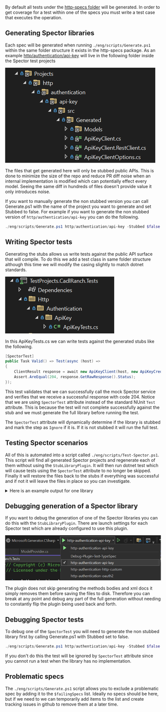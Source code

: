 <!-- cspell:ignore Spector -->

By default all tests under the [http-specs folder](https://github.com/microsoft/typespec/tree/main/packages/http-specs/specs/) will be generated. In order to get coverage for a test within one of the specs you must write a test case that executes the operation.

## Generating Spector libraries

Each spec will be generated when running `./eng/scripts/Generate.ps1` within the same folder structure it exists in the http-specs package. As an example [http/authentication/api-key](https://github.com/microsoft/typespec/tree/main/packages/http-specs/specs/authentication/api-key)
will live in the following folder inside the Spector test projects

![alt text](generation-structure.png)

The files that get generated here will only be stubbed public APIs. This is done to minimize the size of the repo and reduce PR diff noise when an internal implementation is modified which can potentially effect every model. Seeing the same diff in hundreds of files doesn't provide value it only introduces noise.

If you want to manually generate the non stubbed version you can call Generate.ps1 with the name of the project you want to generate and set Stubbed to false.
For example if you want to generate the non stubbed version of `http/authentication/api-key` you can do the following.

```powershell
./eng/scripts/Generate.ps1 http/authentication/api-key -Stubbed $false
```

## Writing Spector tests

Generating the stubs allows us write tests against the public API surface that will compile. To do this we add a test class in same folder structure although this time we will modify the casing slightly to match dotnet standards.

![alt text](test-structure.png)

In this ApiKeyTests.cs we can write tests against the generated stubs like the following.

```C#
[SpectorTest]
public Task Valid() => Test(async (host) =>
{
    ClientResult response = await new ApiKeyClient(host, new ApiKeyCredential("valid-key"), null).ValidAsync();
    Assert.AreEqual(204, response.GetRawResponse().Status);
});
```

This test validates that we can successfully call the mock Spector service and verifies that we receive a successful response with code 204. Notice that we are using `SpectorTest` attribute instead of the standard NUnit `Test` attribute. This is because the test will not complete successfully against the stub and we must generate the full library before running the test.

The `SpectorTest` attribute will dynamically determine if the library is stubbed and mark the step as `Ignore` if it is. If it is not stubbed it will run the full test.

## Testing Spector scenarios

All of this is automated into a script called `./eng/scripts/Test-Spector.ps1`. This script will find all generated Spector projects and regenerate each of them without using the `StubLibraryPlugin`. It will then run dotnet test which will cause tests using the `SpectorTest` attribute to no longer be skipped. Finally it will restore the files back to the stubs if everything was successful and if not it will leave the files in place so you can investigate.

<details>
<Summary>Here is an example output for one library</Summary>

```
C:\repos\typespec\packages\http-client-csharp\eng\scripts [spector-rename +0 ~1 -0 !]> .\Test-Spector.ps1 authentication/api-key
Building emitter and generator
> npm run build:emitter

> @typespec/http-client-csharp@0.1.9 build:emitter
> tsc -p ./emitter/tsconfig.build.json

> dotnet build C:\repos\typespec\packages\http-client-csharp\eng/../generator/Microsoft.TypeSpec.Generator.ClientModel.StubLibrary/src
MSBuild version 17.9.8+610b4d3b5 for .NET
  Determining projects to restore...
  All projects are up-to-date for restore.
  Microsoft.TypeSpec.Generator.Input -> C:\repos\typespec\packages\http-client-csharp\generator\artifacts\bin\Microsoft.TypeSpec.Generator.Input\Debug\net8.0\Microsoft.Type
  Spec.Generator.Input.dll
  Microsoft.TypeSpec.Generator -> C:\repos\typespec\packages\http-client-csharp\generator\artifacts\bin\Microsoft.TypeSpec.Generator\Debug\net8.0\Microsoft.TypeSpec.Generat
  or.dll
  Microsoft.TypeSpec.Generator.ClientModel -> C:\repos\typespec\packages\http-client-csharp\generator\artifacts\bin\Microsoft.TypeSpec.Generator.ClientModel\Debug\net8.0\Mi
  crosoft.TypeSpec.Generator.ClientModel.dll
  Copying output to dist path
  Microsoft.TypeSpec.Generator.ClientModel.StubLibrary -> C:\repos\typespec\packages\http-client-csharp\generator\artifacts\bin\Microsoft.TypeSpec.Generator.ClientModel.Stu
  bLibrary\Debug\net8.0\Microsoft.TypeSpec.Generator.ClientModel.StubLibrary.dll
  Copying output to dist path

Build succeeded.
    0 Warning(s)
    0 Error(s)

Time Elapsed 00:00:00.90
Regenerating authentication\api-key
> npx tsp compile C:\repos\typespec\packages\http-client-csharp\node_modules\@typespec\http-specs\specs\authentication\api-key\main.tsp --trace @typespec/http-client-csharp --emit @typespec/http-client-csharp --option @typespec/http-client-csharp.emitter-output-dir=C:\repos\typespec\packages\http-client-csharp\generator\TestProjects\Spector\http\authentication\api-key --option @typespec/http-client-csharp.save-inputs=true
TypeSpec compiler v0.64.0

trace @typespec/http-client-csharp.info: Checking if C:/repos/typespec/packages/http-client-csharp/generator/TestProjects/Spector/http/authentication/api-key/src/Authentication.ApiKey.csproj exists
trace @typespec/http-client-csharp.info: dotnet --roll-forward Major C:/repos/typespec/packages/http-client-csharp/dist/generator/Microsoft.TypeSpec.Generator.dll C:/repos/typespec/packages/http-client-csharp/generator/TestProjects/Spector/http/authentication/api-key -p ClientModelPlugin
Writing C:\repos\typespec\packages\http-client-csharp\generator\TestProjects\Spector\http\authentication\api-key\src\Generated\Internal\CodeGenTypeAttribute.cs
Writing C:\repos\typespec\packages\http-client-csharp\generator\TestProjects\Spector\http\authentication\api-key\src\Generated\Internal\CodeGenMemberAttribute.cs
Writing C:\repos\typespec\packages\http-client-csharp\generator\TestProjects\Spector\http\authentication\api-key\src\Generated\Internal\CodeGenSuppressAttribute.cs
Writing C:\repos\typespec\packages\http-client-csharp\generator\TestProjects\Spector\http\authentication\api-key\src\Generated\Internal\CodeGenSerializationAttribute.cs
Writing C:\repos\typespec\packages\http-client-csharp\generator\TestProjects\Spector\http\authentication\api-key\src\Generated\Internal\Argument.cs
Writing C:\repos\typespec\packages\http-client-csharp\generator\TestProjects\Spector\http\authentication\api-key\src\Generated\ApiKeyClient.cs
Writing C:\repos\typespec\packages\http-client-csharp\generator\TestProjects\Spector\http\authentication\api-key\src\Generated\ApiKeyClient.RestClient.cs
Writing C:\repos\typespec\packages\http-client-csharp\generator\TestProjects\Spector\http\authentication\api-key\src\Generated\ApiKeyClientOptions.cs
Writing C:\repos\typespec\packages\http-client-csharp\generator\TestProjects\Spector\http\authentication\api-key\src\Generated\Internal\TypeFormatters.cs
Writing C:\repos\typespec\packages\http-client-csharp\generator\TestProjects\Spector\http\authentication\api-key\src\Generated\Internal\ClientPipelineExtensions.cs
Writing C:\repos\typespec\packages\http-client-csharp\generator\TestProjects\Spector\http\authentication\api-key\src\Generated\Internal\ErrorResult.cs
Writing C:\repos\typespec\packages\http-client-csharp\generator\TestProjects\Spector\http\authentication\api-key\src\Generated\Internal\ClientUriBuilder.cs
Compilation completed successfully.

Testing authentication\api-key
> dotnet test C:\repos\typespec\packages\http-client-csharp\generator\TestProjects\Spector.Tests\TestProjects.Spector.Tests.csproj --filter "FullyQualifiedName~TestProjects.Spector.Tests.Http.Authentication.ApiKey"
  Determining projects to restore...
  All projects are up-to-date for restore.
  Encode.Duration -> C:\repos\typespec\packages\http-client-csharp\generator\artifacts\bin\Encode.Duration\Debug\netstandard2.0\Encode.Duration.dll
  Client.Structure.Service.Default -> C:\repos\typespec\packages\http-client-csharp\generator\artifacts\bin\Client.Structure.Service.Default\Debug\netstandard2.0\Client.Str
  ucture.Service.Default.dll
  Parameters.CollectionFormat -> C:\repos\typespec\packages\http-client-csharp\generator\artifacts\bin\Parameters.CollectionFormat\Debug\netstandard2.0\Parameters.Collectio
  nFormat.dll
  Payload.MediaType -> C:\repos\typespec\packages\http-client-csharp\generator\artifacts\bin\Payload.MediaType\Debug\netstandard2.0\Payload.MediaType.dll
  Parameters.Basic -> C:\repos\typespec\packages\http-client-csharp\generator\artifacts\bin\Parameters.Basic\Debug\netstandard2.0\Parameters.Basic.dll
  Client.Structure.Service.Multi.Client -> C:\repos\typespec\packages\http-client-csharp\generator\artifacts\bin\Client.Structure.Service.Multi.Client\Debug\netstandard2.0\
  Client.Structure.Service.Multi.Client.dll
  Encode.Bytes -> C:\repos\typespec\packages\http-client-csharp\generator\artifacts\bin\Encode.Bytes\Debug\netstandard2.0\Encode.Bytes.dll
  Encode.Datetime -> C:\repos\typespec\packages\http-client-csharp\generator\artifacts\bin\Encode.Datetime\Debug\netstandard2.0\Encode.Datetime.dll
  Payload.JsonMergePatch -> C:\repos\typespec\packages\http-client-csharp\generator\artifacts\bin\Payload.JsonMergePatch\Debug\netstandard2.0\Payload.JsonMergePatch.dll
  Authentication.OAuth2 -> C:\repos\typespec\packages\http-client-csharp\generator\artifacts\bin\Authentication.OAuth2\Debug\netstandard2.0\Authentication.OAuth2.dll
  Client.Structure.Service -> C:\repos\typespec\packages\http-client-csharp\generator\artifacts\bin\Client.Structure.Service\Debug\netstandard2.0\Client.Structure.Service.d
  ll
  Parameters.Spread -> C:\repos\typespec\packages\http-client-csharp\generator\artifacts\bin\Parameters.Spread\Debug\netstandard2.0\Parameters.Spread.dll
  Type.Array -> C:\repos\typespec\packages\http-client-csharp\generator\artifacts\bin\Type.Array\Debug\netstandard2.0\Type.Array.dll
  Payload.ContentNegotiation -> C:\repos\typespec\packages\http-client-csharp\generator\artifacts\bin\Payload.ContentNegotiation\Debug\netstandard2.0\Payload.ContentNegotia
  tion.dll
  Encode.Numeric -> C:\repos\typespec\packages\http-client-csharp\generator\artifacts\bin\Encode.Numeric\Debug\netstandard2.0\Encode.Numeric.dll
  Authentication.Http.Custom -> C:\repos\typespec\packages\http-client-csharp\generator\artifacts\bin\Authentication.Http.Custom\Debug\netstandard2.0\Authentication.Http.Cu
  stom.dll
  Type.Enum.Fixed -> C:\repos\typespec\packages\http-client-csharp\generator\artifacts\bin\Type.Enum.Fixed\Debug\netstandard2.0\Type.Enum.Fixed.dll
  Client.Structure.Service.TwoOperationGroup -> C:\repos\typespec\packages\http-client-csharp\generator\artifacts\bin\Client.Structure.Service.TwoOperationGroup\Debug\netstandard2.0\Client.Structure.Service.TwoOperationGroup.dll
  Type.Enum.Extensible -> C:\repos\typespec\packages\http-client-csharp\generator\artifacts\bin\Type.Enum.Extensible\Debug\netstandard2.0\Type.Enum.Extensible.dll
  Parameters.BodyOptionality -> C:\repos\typespec\packages\http-client-csharp\generator\artifacts\bin\Parameters.BodyOptionality\Debug\netstandard2.0\Parameters.BodyOptiona
  lity.dll
  Authentication.Union -> C:\repos\typespec\packages\http-client-csharp\generator\artifacts\bin\Authentication.Union\Debug\netstandard2.0\Authentication.Union.dll
  Client.Structure.Service.Renamed.Operation -> C:\repos\typespec\packages\http-client-csharp\generator\artifacts\bin\Client.Structure.Service.Renamed.Operation\Debug\netstandard2.0\Client.Structure.Service.Renamed.Operation.dll
  Resiliency.SrvDriven.V2 -> C:\repos\typespec\packages\http-client-csharp\generator\artifacts\bin\Resiliency.SrvDriven.V2\Debug\netstandard2.0\Resiliency.SrvDriven.V2.dll
  Type.Model.Inheritance.EnumDiscriminator -> C:\repos\typespec\packages\http-client-csharp\generator\artifacts\bin\Type.Model.Inheritance.EnumDiscriminator\Debug\netstandard2.0\Type.Model.Inheritance.EnumDiscriminator.dll
  Serialization.EncodedName.Json -> C:\repos\typespec\packages\http-client-csharp\generator\artifacts\bin\Serialization.EncodedName.Json\Debug\netstandard2.0\Serialization.EncodedName.Json.dll
  SpecialHeaders.Repeatability -> C:\repos\typespec\packages\http-client-csharp\generator\artifacts\bin\SpecialHeaders.Repeatability\Debug\netstandard2.0\SpecialHeaders.Repeatability.dll
  Server.Endpoint.NotDefined -> C:\repos\typespec\packages\http-client-csharp\generator\artifacts\bin\Server.Endpoint.NotDefined\Debug\netstandard2.0\Server.Endpoint.NotDefined.dll
  Type.Property.Nullable -> C:\repos\typespec\packages\http-client-csharp\generator\artifacts\bin\Type.Property.Nullable\Debug\netstandard2.0\Type.Property.Nullable.dll
  Type.Model.Inheritance.SingleDiscriminator -> C:\repos\typespec\packages\http-client-csharp\generator\artifacts\bin\Type.Model.Inheritance.SingleDiscriminator\Debug\netstandard2.0\Type.Model.Inheritance.SingleDiscriminator.dll
  Server.Path.Single -> C:\repos\typespec\packages\http-client-csharp\generator\artifacts\bin\Server.Path.Single\Debug\netstandard2.0\Server.Path.Single.dll
  Server.Path.Multiple -> C:\repos\typespec\packages\http-client-csharp\generator\artifacts\bin\Server.Path.Multiple\Debug\netstandard2.0\Server.Path.Multiple.dll
  Type.Model.Usage -> C:\repos\typespec\packages\http-client-csharp\generator\artifacts\bin\Type.Model.Usage\Debug\netstandard2.0\Type.Model.Usage.dll
  Payload.MultiPart -> C:\repos\typespec\packages\http-client-csharp\generator\artifacts\bin\Payload.MultiPart\Debug\netstandard2.0\Payload.MultiPart.dll
  Authentication.ApiKey -> C:\repos\typespec\packages\http-client-csharp\generator\artifacts\bin\Authentication.ApiKey\Debug\netstandard2.0\Authentication.ApiKey.dll
  Type.Model.Inheritance.NestedDiscriminator -> C:\repos\typespec\packages\http-client-csharp\generator\artifacts\bin\Type.Model.Inheritance.NestedDiscriminator\Debug\netstandard2.0\Type.Model.Inheritance.NestedDiscriminator.dll
  Server.Versions.NotVersioned -> C:\repos\typespec\packages\http-client-csharp\generator\artifacts\bin\Server.Versions.NotVersioned\Debug\netstandard2.0\Server.Versions.NotVersioned.dll
  Routes -> C:\repos\typespec\packages\http-client-csharp\generator\artifacts\bin\Routes\Debug\netstandard2.0\Routes.dll
  SpecialHeaders.ConditionalRequest -> C:\repos\typespec\packages\http-client-csharp\generator\artifacts\bin\SpecialHeaders.ConditionalRequest\Debug\netstandard2.0\SpecialHeaders.ConditionalRequest.dll
  Versioning.MadeOptional.V2 -> C:\repos\typespec\packages\http-client-csharp\generator\artifacts\bin\Versioning.MadeOptional.V2\Debug\netstandard2.0\Versioning.MadeOptional.V2.dll
  SpecialWords -> C:\repos\typespec\packages\http-client-csharp\generator\artifacts\bin\SpecialWords\Debug\netstandard2.0\SpecialWords.dll
  Type.Model.Empty -> C:\repos\typespec\packages\http-client-csharp\generator\artifacts\bin\Type.Model.Empty\Debug\netstandard2.0\Type.Model.Empty.dll
  Type.Model.Inheritance.NotDiscriminated -> C:\repos\typespec\packages\http-client-csharp\generator\artifacts\bin\Type.Model.Inheritance.NotDiscriminated\Debug\netstandard2.0\Type.Model.Inheritance.NotDiscriminated.dll
  Server.Versions.Versioned -> C:\repos\typespec\packages\http-client-csharp\generator\artifacts\bin\Server.Versions.Versioned\Debug\netstandard2.0\Server.Versions.Versioned.dll
  Type.Dictionary -> C:\repos\typespec\packages\http-client-csharp\generator\artifacts\bin\Type.Dictionary\Debug\netstandard2.0\Type.Dictionary.dll
  Versioning.MadeOptional.V1 -> C:\repos\typespec\packages\http-client-csharp\generator\artifacts\bin\Versioning.MadeOptional.V1\Debug\netstandard2.0\Versioning.MadeOptional.V1.dll
  Type.Scalar -> C:\repos\typespec\packages\http-client-csharp\generator\artifacts\bin\Type.Scalar\Debug\netstandard2.0\Type.Scalar.dll
  Versioning.Added.V2 -> C:\repos\typespec\packages\http-client-csharp\generator\artifacts\bin\Versioning.Added.V2\Debug\netstandard2.0\Versioning.Added.V2.dll
  Versioning.Added.V1 -> C:\repos\typespec\packages\http-client-csharp\generator\artifacts\bin\Versioning.Added.V1\Debug\netstandard2.0\Versioning.Added.V1.dll
  Type.Property.Optional -> C:\repos\typespec\packages\http-client-csharp\generator\artifacts\bin\Type.Property.Optional\Debug\netstandard2.0\Type.Property.Optional.dll
  Resiliency.SrvDriven.V1 -> C:\repos\typespec\packages\http-client-csharp\generator\artifacts\bin\Resiliency.SrvDriven.V1\Debug\netstandard2.0\Resiliency.SrvDriven.V1.dll
  Type.Property.ValueTypes -> C:\repos\typespec\packages\http-client-csharp\generator\artifacts\bin\Type.Property.ValueTypes\Debug\netstandard2.0\Type.Property.ValueTypes.dll
  Versioning.RenamedFrom.V2 -> C:\repos\typespec\packages\http-client-csharp\generator\artifacts\bin\Versioning.RenamedFrom.V2\Debug\netstandard2.0\Versioning.RenamedFrom.V2.dll
  Versioning.ReturnTypeChangedFrom.V1 -> C:\repos\typespec\packages\http-client-csharp\generator\artifacts\bin\Versioning.ReturnTypeChangedFrom.V1\Debug\netstandard2.0\Versioning.ReturnTypeChangedFrom.V1.dll
  Type.Union -> C:\repos\typespec\packages\http-client-csharp\generator\artifacts\bin\Type.Union\Debug\netstandard2.0\Type.Union.dll
  Versioning.TypeChangedFrom.V2 -> C:\repos\typespec\packages\http-client-csharp\generator\artifacts\bin\Versioning.TypeChangedFrom.V2\Debug\netstandard2.0\Versioning.TypeChangedFrom.V2.dll
  Microsoft.TypeSpec.Generator.Input -> C:\repos\typespec\packages\http-client-csharp\generator\artifacts\bin\Microsoft.TypeSpec.Generator.Input\Debug\net8.0\Microsoft.TypeSpec.Generator.Input.dll
  Versioning.RenamedFrom.V1 -> C:\repos\typespec\packages\http-client-csharp\generator\artifacts\bin\Versioning.RenamedFrom.V1\Debug\netstandard2.0\Versioning.RenamedFrom.V1.dll
  Versioning.Removed.V2 -> C:\repos\typespec\packages\http-client-csharp\generator\artifacts\bin\Versioning.Removed.V2\Debug\netstandard2.0\Versioning.Removed.V2.dll
  Versioning.Removed.V2Preview -> C:\repos\typespec\packages\http-client-csharp\generator\artifacts\bin\Versioning.Removed.V2Preview\Debug\netstandard2.0\Versioning.Removed.V2Preview.dll
  Versioning.Removed.V1 -> C:\repos\typespec\packages\http-client-csharp\generator\artifacts\bin\Versioning.Removed.V1\Debug\netstandard2.0\Versioning.Removed.V1.dll
  Versioning.TypeChangedFrom.V1 -> C:\repos\typespec\packages\http-client-csharp\generator\artifacts\bin\Versioning.TypeChangedFrom.V1\Debug\netstandard2.0\Versioning.TypeChangedFrom.V1.dll
  Versioning.ReturnTypeChangedFrom.V2 -> C:\repos\typespec\packages\http-client-csharp\generator\artifacts\bin\Versioning.ReturnTypeChangedFrom.V2\Debug\netstandard2.0\Versioning.ReturnTypeChangedFrom.V2.dll
  Type.Model.Visibility -> C:\repos\typespec\packages\http-client-csharp\generator\artifacts\bin\Type.Model.Visibility\Debug\netstandard2.0\Type.Model.Visibility.dll
  Type.Property.AdditionalProperties -> C:\repos\typespec\packages\http-client-csharp\generator\artifacts\bin\Type.Property.AdditionalProperties\Debug\netstandard2.0\Type.Property.AdditionalProperties.dll
  Type.Model.Inheritance.Recursive -> C:\repos\typespec\packages\http-client-csharp\generator\artifacts\bin\Type.Model.Inheritance.Recursive\Debug\netstandard2.0\Type.Model.Inheritance.Recursive.dll
  Microsoft.TypeSpec.Generator -> C:\repos\typespec\packages\http-client-csharp\generator\artifacts\bin\Microsoft.TypeSpec.Generator\Debug\net8.0\Microsoft.TypeSpec.Generator.dll
  Microsoft.TypeSpec.Generator.Tests.Common -> C:\repos\typespec\packages\http-client-csharp\generator\artifacts\bin\Microsoft.TypeSpec.Generator.Tests.Common\Debug\net8.0\
  Microsoft.TypeSpec.Generator.Tests.Common.dll
  TestProjects.Spector.Tests -> C:\repos\typespec\packages\http-client-csharp\generator\artifacts\bin\TestProjects.Spector.Tests\Debug\net8.0\TestProjects.Spector.Tests.dll Test run for C:\repos\typespec\packages\http-client-csharp\generator\artifacts\bin\TestProjects.Spector.Tests\Debug\net8.0\TestProjects.Spector.Tests.dll (.NETCoreApp,Version=v8.0)
Microsoft (R) Test Execution Command Line Tool Version 17.9.0 (x64)
Copyright (c) Microsoft Corporation.  All rights reserved.

Starting test execution, please wait...
A total of 1 test files matched the specified pattern.

Passed!  - Failed:     0, Passed:     2, Skipped:     0, Total:     2, Duration: 2 s - TestProjects.Spector.Tests.dll (net8.0)
Restoring authentication\api-key
> git clean -xfd C:\repos\typespec\packages\http-client-csharp\generator\TestProjects\Spector\http\authentication\api-key
Removing ../generator/TestProjects/Spector/http/authentication/api-key/src/Generated/ApiKeyClient.RestClient.cs
Removing ../generator/TestProjects/Spector/http/authentication/api-key/src/Generated/Internal/Argument.cs
Removing ../generator/TestProjects/Spector/http/authentication/api-key/src/Generated/Internal/ClientPipelineExtensions.cs
Removing ../generator/TestProjects/Spector/http/authentication/api-key/src/Generated/Internal/ClientUriBuilder.cs
Removing ../generator/TestProjects/Spector/http/authentication/api-key/src/Generated/Internal/ErrorResult.cs
Removing ../generator/TestProjects/Spector/http/authentication/api-key/src/Generated/Internal/TypeFormatters.cs
> git restore C:\repos\typespec\packages\http-client-csharp\generator\TestProjects\Spector\http\authentication\api-key
```

</details>

## Debugging generation of a Spector library

If you want to debug the generation of one of the Spector libraries you can do this with the `StubLibraryPlugin`. There are launch settings for each Spector test which are already configured to use this plugin.

![alt text](launch-settings.png)

The plugin does not skip generating the methods bodies and xml docs it simply removes them before saving the files to disk. Therefore you can break at any point and debug any part of the full generation without needing to constantly flip the plugin being used back and forth.

## Debugging Spector tests

To debug one of the `SpectorTest` you will need to generate the non stubbed library first by calling Generate.ps1 with Stubbed set to false.

```powershell
./eng/scripts/Generate.ps1 http/authentication/api-key -Stubbed $false
```

If you don't do this the test will be ignored by `SpectorTest` attribute since you cannot run a test when the library has no implementation.

## Problematic specs

The `./eng/scripts/Generate.ps1` script allows you to exclude a problematic spec by adding it to the `$failingSpecs` list. Ideally no specs should be here, but if we need to we can temporarily add items to the list and create tracking issues in github to remove them at a later time.
